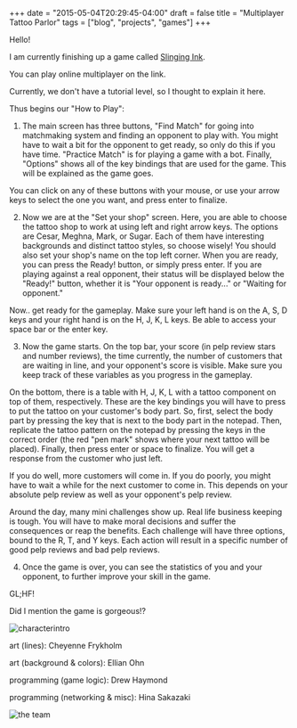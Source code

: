 +++
date = "2015-05-04T20:29:45-04:00"
draft = false
title = "Multiplayer Tattoo Parlor"
tags = ["blog", "projects", "games"]
+++

Hello!

I am currently finishing up a game called [Slinging Ink](hinerz.itch.io/slinging-ink).

You can play online multiplayer on the link.

Currently, we don't have a tutorial level, so I thought to explain it here.

Thus begins our "How to Play":

1) The main screen has three buttons, "Find Match" for going into matchmaking system and finding an opponent to play with. You might have to wait a bit for the opponent to get ready, so only do this if you have time. "Practice Match" is for playing a game with a bot. Finally, "Options" shows all of the key bindings that are used for the game. This will be explained as the game goes. 

You can click on any of these buttons with your mouse, or use your arrow keys to select the one you want, and press enter to finalize.

2) Now we are at the "Set your shop" screen. Here, you are able to choose the tattoo shop to work at using left and right arrow keys. The options are Cesar, Meghna, Mark, or Sugar. Each of them have interesting backgrounds and distinct tattoo styles, so choose wisely! You should also set your shop's name on the top left corner. When you are ready, you can press the Ready! button, or simply press enter. If you are playing against a real opponent, their status will be displayed below the "Ready!" button, whether it is "Your opponent is ready..." or "Waiting for opponent."

Now.. get ready for the gameplay. Make sure your left hand is on the A, S, D keys and your right hand is on the H, J, K, L keys. Be able to access your space bar or the enter key.

3) Now the game starts. On the top bar, your score (in pelp review stars and number reviews), the time currently, the number of customers that are waiting in line, and your opponent's score is visible. Make sure you keep track of these variables as you progress in the gameplay.

On the bottom, there is a table with H, J, K, L with a tattoo component on top of them, respectively. These are the key bindings you will have to press to put the tattoo on your customer's body part. So, first, select the body part by pressing the key that is next to the body part in the notepad. Then, replicate the tattoo pattern on the notepad by pressing the keys in the correct order (the red "pen mark" shows where your next tattoo will be placed). Finally, then press enter or space to finalize. You will get a response from the customer who just left.

If you do well, more customers will come in. If you do poorly, you might have to wait a while for the next customer to come in. This depends on your absolute pelp review as well as your opponent's pelp review. 

Around the day, many mini challenges show up. Real life business keeping is tough. You will have to make moral decisions and suffer the consequences or reap the benefits. Each challenge will have three options, bound to the R, T, and Y keys. Each action will result in a specific number of good pelp reviews and bad pelp reviews. 

4) Once the game is over, you can see the statistics of you and your opponent, to further improve your skill in the game. 

GL;HF!

Did I mention the game is gorgeous!?

![characterintro](../../img/slingingink.jpg)

art (lines): Cheyenne Frykholm

art (background & colors): Ellian Ohn

programming (game logic): Drew Haymond

programming (networking & misc): Hina Sakazaki

![the team](../../img/slingingink.jpg)



